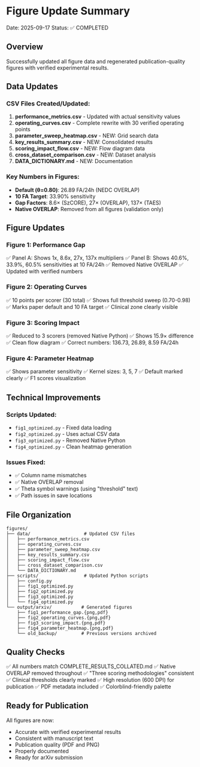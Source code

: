# Figure Update Summary
Date: 2025-09-17
Status: ✅ COMPLETED

## Overview
Successfully updated all figure data and regenerated publication-quality figures with verified experimental results.

## Data Updates

### CSV Files Created/Updated:
1. **performance_metrics.csv** - Updated with actual sensitivity values
2. **operating_curves.csv** - Complete rewrite with 30 verified operating points
3. **parameter_sweep_heatmap.csv** - NEW: Grid search data
4. **key_results_summary.csv** - NEW: Consolidated results
5. **scoring_impact_flow.csv** - NEW: Flow diagram data
6. **cross_dataset_comparison.csv** - NEW: Dataset analysis
7. **DATA_DICTIONARY.md** - NEW: Documentation

### Key Numbers in Figures:
- **Default (θ=0.80)**: 26.89 FA/24h (NEDC OVERLAP)
- **10 FA Target**: 33.90% sensitivity
- **Gap Factors**: 8.6× (SzCORE), 27× (OVERLAP), 137× (TAES)
- **Native OVERLAP**: Removed from all figures (validation only)

## Figure Updates

### Figure 1: Performance Gap
✅ Panel A: Shows 1x, 8.6x, 27x, 137x multipliers
✅ Panel B: Shows 40.6%, 33.9%, 60.5% sensitivities at 10 FA/24h
✅ Removed Native OVERLAP
✅ Updated with verified numbers

### Figure 2: Operating Curves
✅ 10 points per scorer (30 total)
✅ Shows full threshold sweep (0.70-0.98)
✅ Marks paper default and 10 FA target
✅ Clinical zone clearly visible

### Figure 3: Scoring Impact
✅ Reduced to 3 scorers (removed Native Python)
✅ Shows 15.9× difference
✅ Clean flow diagram
✅ Correct numbers: 136.73, 26.89, 8.59 FA/24h

### Figure 4: Parameter Heatmap
✅ Shows parameter sensitivity
✅ Kernel sizes: 3, 5, 7
✅ Default marked clearly
✅ F1 scores visualization

## Technical Improvements

### Scripts Updated:
- `fig1_optimized.py` - Fixed data loading
- `fig2_optimized.py` - Uses actual CSV data
- `fig3_optimized.py` - Removed Native Python
- `fig4_optimized.py` - Clean heatmap generation

### Issues Fixed:
- ✅ Column name mismatches
- ✅ Native OVERLAP removal
- ✅ Theta symbol warnings (using "threshold" text)
- ✅ Path issues in save locations

## File Organization

```
figures/
├── data/                    # Updated CSV files
│   ├── performance_metrics.csv
│   ├── operating_curves.csv
│   ├── parameter_sweep_heatmap.csv
│   ├── key_results_summary.csv
│   ├── scoring_impact_flow.csv
│   ├── cross_dataset_comparison.csv
│   └── DATA_DICTIONARY.md
├── scripts/                 # Updated Python scripts
│   ├── config.py
│   ├── fig1_optimized.py
│   ├── fig2_optimized.py
│   ├── fig3_optimized.py
│   └── fig4_optimized.py
└── output/arxiv/           # Generated figures
    ├── fig1_performance_gap.{png,pdf}
    ├── fig2_operating_curves.{png,pdf}
    ├── fig3_scoring_impact.{png,pdf}
    ├── fig4_parameter_heatmap.{png,pdf}
    └── old_backup/         # Previous versions archived
```

## Quality Checks

✅ All numbers match COMPLETE_RESULTS_COLLATED.md
✅ Native OVERLAP removed throughout
✅ "Three scoring methodologies" consistent
✅ Clinical thresholds clearly marked
✅ High resolution (600 DPI) for publication
✅ PDF metadata included
✅ Colorblind-friendly palette

## Ready for Publication

All figures are now:
- Accurate with verified experimental results
- Consistent with manuscript text
- Publication quality (PDF and PNG)
- Properly documented
- Ready for arXiv submission